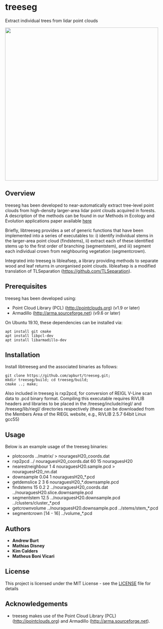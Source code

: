 # treeseg

Extract individual trees from lidar point clouds

<img src="https://drive.google.com/uc?export=view&id=1oZNzTAbH80MxEywqH8y3RCZgzn3sbYsy" width="500">

## Overview

treeseg has been developed to near-automatically extract tree-level point clouds from high-density larger-area lidar point clouds acquired in forests.
A description of the methods can be found in our Methods in Ecology and Evolution applications paper available [here](https://besjournals.onlinelibrary.wiley.com/doi/abs/10.1111/2041-210X.13121)

Briefly, libtreeseg provides a set of generic functions that have been implemented into a series of executables to: i) identify individual stems in the larger-area point cloud (findstems), ii) extract each of these identified stems up to the first order of branching (segmentstem), and iii) segment each individual crown from neighbouring vegetation (segmentcrown).

Integrated into treeseg is libleafsep, a library providing methods to separate wood and leaf returns in unorganised point clouds. 
libleafsep is a modified translation of TLSeparation (https://github.com/TLSeparation).

## Prerequisites

treeseg has been developed using:

* Point Cloud Library (PCL) (http://pointclouds.org) (v1.9 or later)
* Armadillo (http://arma.sourceforge.net) (v9.6 or later)

On Ubuntu 19.10, these dependencies can be installed via:

```
apt install git cmake
apt install libpcl-dev
apt install libarmadillo-dev
```

## Installation

Install libtreeseg and the associated binaries as follows:

```
git clone https://github.com/apburt/treeseg.git;
mkdir treeseg/build; cd treeseg/build;
cmake ..; make;
```

Also included in treeseg is rxp2pcd, for conversion of REIGL V-Line scan data to .pcd binary format. Compiling this executable requires RiVLIB headers and libraries to be placed in the /treeseg/include/riegl/ and /treeseg/lib/riegl/ directories respectively (these can be downloaded from the Members Area of the RIEGL website, e.g., RiVLIB 2.5.7 64bit Linux gcc55)

## Usage

Below is an example usage of the treeseg binaries:

* plotcoords ../matrix/ > nouragesH20_coords.dat
* rxp2pcd ../ nouraguesH20_coords.dat 60 15 nouraguesH20
* nearestneighbour 1 4 nouraguesH20.sample.pcd > nouraguesH20_nn.dat
* downsample 0.04 1 nouraguesH20_*.pcd
* getdemslice 2 3 6 nouraguesH20_*.downsample.pcd
* findstems 15 0.2 2 ../nouraguesH20_coords.dat ../nouraguesH20.slice.downsample.pcd
* segmentstem 12.5 ../nouraguesH20.downsample.pcd ../clusters/cluster_*.pcd
* getcrownvolume ../nouraguesH20.downsample.pcd ../stems/stem_*.pcd
* segmentcrown [14 - 16] ../volume_*.pcd

## Authors

* **Andrew Burt**
* **Mathias Disney**
* **Kim Calders**
* **Matheus Boni Vicari**

## License

This project is licensed under the MIT License - see the [LICENSE](LICENSE) file for details

## Acknowledgements

* treeseg makes use of the Point Cloud Library (PCL) (http://pointclouds.org) and Armadillo (http://arma.sourceforge.net).
